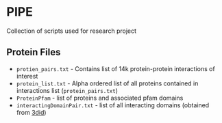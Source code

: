 # PIPE
Collection of scripts used for research project

## Protein Files
* `protien_pairs.txt` - Contains list of 14k protein-protein interactions of interest
* `protein_list.txt` - Alpha ordered list of all proteins contained in interactions list (`protein_pairs.txt`) 
* `ProteinPfam` - list of proteins and associated pfam domains
* `interactingDomainPair.txt` - list of all interacting domains (obtained from [3did](http://3did.irbbarcelona.org/download/current/3did_flat.gz))
